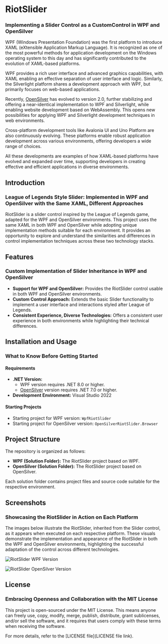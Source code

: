 # RiotSlider
### Implementing a Slider Control as a CustomControl in WPF and OpenSilver

WPF (Windows Presentation Foundation) was the first platform to introduce XAML (eXtensible Application Markup Language). It is recognized as one of the most powerful methods for application development on the Windows operating system to this day and has significantly contributed to the evolution of XAML-based platforms.

WPF provides a rich user interface and advanced graphics capabilities, with XAML enabling an effective separation of user interface and logic. Similarly, the Silverlight platform shares a development approach with WPF, but primarily focuses on web-based applications.

Recently, [OpenSilver](https://opensilver.net/) has evolved to version 2.0, further stabilizing and offering a near-identical implementation to WPF and Silverlight, while enabling website development based on WebAssembly. This opens new possibilities for applying WPF and Silverlight development techniques in web environments.

Cross-platform development tools like Avalonia UI and Uno Platform are also continuously evolving. These platforms enable robust application development across various environments, offering developers a wide range of choices.

All these developments are examples of how XAML-based platforms have evolved and expanded over time, supporting developers in creating effective and efficient applications in diverse environments.

## Introduction
### League of Legends Style Slider: Implemented in WPF and OpenSilver with the Same XAML, Different Approaches

RiotSlider is a slider control inspired by the League of Legends game, adapted for the WPF and OpenSilver environments. This project uses the same XAML in both WPF and OpenSilver while adopting unique implementation methods suitable for each environment. It provides an opportunity to explore and understand the similarities and differences in control implementation techniques across these two technology stacks.

## Features
### Custom Implementation of Slider Inheritance in WPF and OpenSilver

- **Support for WPF and OpenSilver:** Provides the RiotSlider control usable in both WPF and OpenSilver environments.
- **Custom Control Approach:** Extends the basic Slider functionality to implement a user interface and interactions styled after League of Legends.
- **Consistent Experience, Diverse Technologies:** Offers a consistent user experience in both environments while highlighting their technical differences.

## Installation and Usage
### What to Know Before Getting Started

#### Requirements

- **.NET Version:** 
  - WPF version requires .NET 8.0 or higher.
  - [OpenSilver](https://opensilver.net/) version requires .NET 7.0 or higher.
- **Development Environment:** Visual Studio 2022

#### Starting Projects

- Starting project for WPF version: `WpfRiotSlider`
- Starting project for OpenSilver version: `OpenSilverRiotSlider.Browser`

## Project Structure

The repository is organized as follows:

- **WPF (Solution Folder):** The RiotSlider project based on WPF.
- **OpenSilver (Solution Folder):** The RiotSlider project based on OpenSilver.

Each solution folder contains project files and source code suitable for the respective environment.

## Screenshots
### Showcasing the RiotSlider in Action on Each Platform

The images below illustrate the RiotSlider, inherited from the Slider control, as it appears when executed on each respective platform. These visuals demonstrate the implementation and appearance of the RiotSlider in both the WPF and OpenSilver environments, highlighting the successful adaptation of the control across different technologies.

![RiotSlider WPF Version](https://github.com/jamesnet214/riotslider/assets/52397976/6fbd58bc-7f6d-4372-9039-be0312a68103)

![RiotSlider OpenSilver Version](https://github.com/jamesnet214/riotslider/assets/52397976/95fb9707-305a-457c-8d0c-a5034bbda9be)

## License
### Embracing Openness and Collaboration with the MIT License

This project is open-sourced under the MIT License. This means anyone can freely use, copy, modify, merge, publish, distribute, grant sublicenses, and/or sell the software, and it requires that users comply with these terms when receiving the software.

For more details, refer to the [LICENSE file](LICENSE file link).
